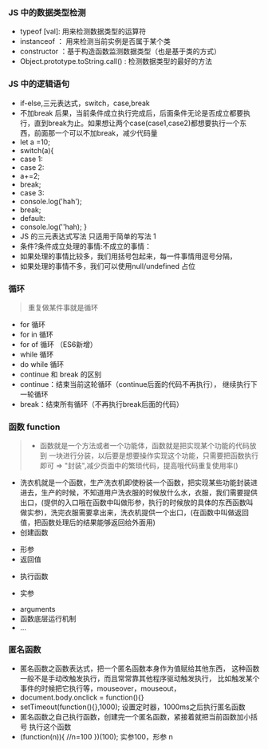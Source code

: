 ### JS 中的数据类型检测
- typeof [val]: 用来检测数据类型的运算符
- instanceof ： 用来检测当前实例是否属于某个类
- constructor ：基于构造函数监测数据类型（也是基于类的方式）
- Object.prototype.toString.call() : 检测数据类型的最好的方法
### JS 中的逻辑语句
- if-else,三元表达式，switch，case,break
- 不加break 后果，当前条件成立执行完成后，后面条件无论是否成立都要执行，直到break为止。如果想让两个case(case1,case2)都想要执行一个东西，前面那一个可以不加break，减少代码量
 - let a =10;
 - switch(a){
 -    case 1:
 -    case 2:
 -    a+=2;
 -    break;
 -    case 3:
 -    console.log('hah');
 -    break;
 -    default:
 -    console.log(''hah);
 }
- JS 的三元表达式写法   只适用于简单的写法 1
- 条件?条件成立处理的事情:不成立的事情：
- 如果处理的事情比较多，我们用括号包起来，每一件事情用逗号分隔，
- 如果处理的事情不多，我们可以使用null/undefined 占位
### 循环
> 重复做某件事就是循环
- for 循环
- for in 循环
- for of 循环 （ES6新增）
- while 循环
- do while 循环
- continue 和 break 的区别
- continue：结束当前这轮循环（continue后面的代码不再执行），
继续执行下一轮循环
- break：结束所有循环（不再执行break后面的代码）
### 函数 function
> - 函数就是一个方法或者一个功能体，函数就是把实现某个功能的代码放到
一块进行分装，以后要是想要操作实现这个功能，只需要把函数执行即可 => "封装",减少页面中的繁琐代码，提高哦代码重复使用率()
 - 洗衣机就是一个函数，生产洗衣机即使粉装一个函数，把实现某些功能封装进进去，生产的时候，不知道用户洗衣服的时候放什么水，衣服，我们需要提供出口，(提供的入口哦在函数中叫做形参，执行的时候放的具体的东西函数叫做实参)，洗完衣服需要拿出来，洗衣机提供一个出口，(在函数中叫做返回值，把函数处理后的结果能够返回给外面用)
 - 创建函数
  + 形参
  + 返回值
 -  执行函数
  + 实参
  - arguments
  - 函数底层运行机制
 - ...
 ### 匿名函数
  - 匿名函数之函数表达式，把一个匿名函数本身作为值赋给其他东西，
  这种函数一般不是手动改触发执行，而且常常靠其他程序驱动触发执行，
  比如触发某个事件的时候把它执行等，mouseover，mouseout，
  - document.body.onclick = function(){}
  - setTimeout(function(){},1000); 设置定时器，1000ms之后执行匿名函数
  - 匿名函数之自己执行函数，创建完一个匿名函数，紧接着就把当前函数加小括号
  执行这个函数
  - (function(n)){
      //n=100
  })(100);   实参100，形参 n
  ### 